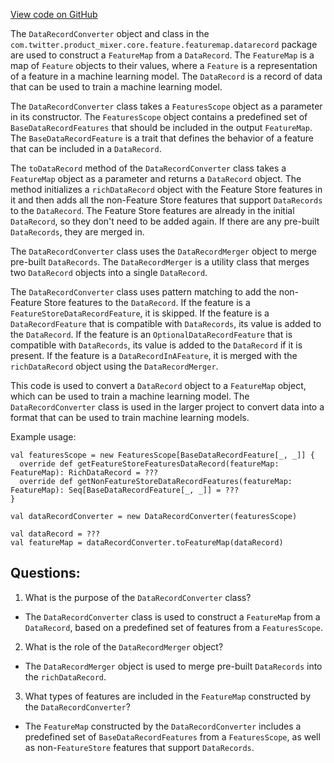 [View code on GitHub](https://github.com/misbahsy/the-algorithm/product-mixer/core/src/main/scala/com/twitter/product_mixer/core/feature/featuremap/datarecord/DataRecordConverter.scala)

The `DataRecordConverter` object and class in the `com.twitter.product_mixer.core.feature.featuremap.datarecord` package are used to construct a `FeatureMap` from a `DataRecord`. The `FeatureMap` is a map of `Feature` objects to their values, where a `Feature` is a representation of a feature in a machine learning model. The `DataRecord` is a record of data that can be used to train a machine learning model. 

The `DataRecordConverter` class takes a `FeaturesScope` object as a parameter in its constructor. The `FeaturesScope` object contains a predefined set of `BaseDataRecordFeatures` that should be included in the output `FeatureMap`. The `BaseDataRecordFeature` is a trait that defines the behavior of a feature that can be included in a `DataRecord`. 

The `toDataRecord` method of the `DataRecordConverter` class takes a `FeatureMap` object as a parameter and returns a `DataRecord` object. The method initializes a `richDataRecord` object with the Feature Store features in it and then adds all the non-Feature Store features that support `DataRecords` to the `DataRecord`. The Feature Store features are already in the initial `DataRecord`, so they don't need to be added again. If there are any pre-built `DataRecords`, they are merged in. 

The `DataRecordConverter` class uses the `DataRecordMerger` object to merge pre-built `DataRecords`. The `DataRecordMerger` is a utility class that merges two `DataRecord` objects into a single `DataRecord`. 

The `DataRecordConverter` class uses pattern matching to add the non-Feature Store features to the `DataRecord`. If the feature is a `FeatureStoreDataRecordFeature`, it is skipped. If the feature is a `DataRecordFeature` that is compatible with `DataRecords`, its value is added to the `DataRecord`. If the feature is an `OptionalDataRecordFeature` that is compatible with `DataRecords`, its value is added to the `DataRecord` if it is present. If the feature is a `DataRecordInAFeature`, it is merged with the `richDataRecord` object using the `DataRecordMerger`.

This code is used to convert a `DataRecord` object to a `FeatureMap` object, which can be used to train a machine learning model. The `DataRecordConverter` class is used in the larger project to convert data into a format that can be used to train machine learning models. 

Example usage:

```
val featuresScope = new FeaturesScope[BaseDataRecordFeature[_, _]] {
  override def getFeatureStoreFeaturesDataRecord(featureMap: FeatureMap): RichDataRecord = ???
  override def getNonFeatureStoreDataRecordFeatures(featureMap: FeatureMap): Seq[BaseDataRecordFeature[_, _]] = ???
}

val dataRecordConverter = new DataRecordConverter(featuresScope)

val dataRecord = ???
val featureMap = dataRecordConverter.toFeatureMap(dataRecord)
```
## Questions: 
 1. What is the purpose of the `DataRecordConverter` class?
- The `DataRecordConverter` class is used to construct a `FeatureMap` from a `DataRecord`, based on a predefined set of features from a `FeaturesScope`.

2. What is the role of the `DataRecordMerger` object?
- The `DataRecordMerger` object is used to merge pre-built `DataRecords` into the `richDataRecord`.

3. What types of features are included in the `FeatureMap` constructed by the `DataRecordConverter`?
- The `FeatureMap` constructed by the `DataRecordConverter` includes a predefined set of `BaseDataRecordFeatures` from a `FeaturesScope`, as well as non-`FeatureStore` features that support `DataRecords`.